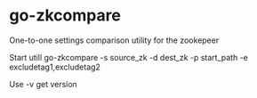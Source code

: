 # go-zkcompare

One-to-one settings comparison utility for the zookepeer

Start utill
go-zkcompare -s source_zk -d dest_zk -p start_path -e excludetag1,excludetag2

Use -v get version

